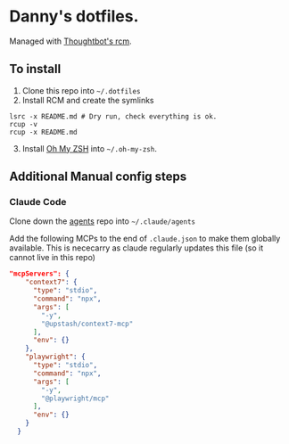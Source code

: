 # Danny's dotfiles.

Managed with [Thoughtbot's rcm](http://thoughtbot.github.io/rcm/rcm.7.html).

## To install

1. Clone this repo into `~/.dotfiles`
2. Install RCM and create the symlinks

```shell
lsrc -x README.md # Dry run, check everything is ok.
rcup -v
rcup -x README.md
```

3. Install [Oh My ZSH](http://ohmyz.sh/) into `~/.oh-my-zsh`.

## Additional Manual config steps

### Claude Code

Clone down the [agents](https://github.com/dannysmith/agents) repo into `~/.claude/agents`

Add the following MCPs to the end of `.claude.json` to make them globally available. This is nececarry as claude regularly updates this file (so it cannot live in this repo)

```json
"mcpServers": {
    "context7": {
      "type": "stdio",
      "command": "npx",
      "args": [
        "-y",
        "@upstash/context7-mcp"
      ],
      "env": {}
    },
    "playwright": {
      "type": "stdio",
      "command": "npx",
      "args": [
        "-y",
        "@playwright/mcp"
      ],
      "env": {}
    }
  }
```
